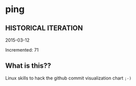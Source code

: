 # ping

## HISTORICAL ITERATION
2015-03-12

Incremented: 71

## What is this?? 
Linux skills to hack the github commit visualization chart `;-)`

